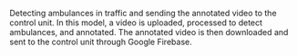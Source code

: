 Detecting ambulances in traffic and sending the annotated video to the control unit. 
In this model, a video is uploaded, processed to detect ambulances, and annotated. 
The annotated video is then downloaded and sent to the control unit through Google Firebase.
